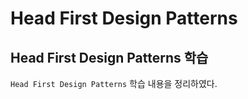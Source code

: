 # Head First Design Patterns

## Head First Design Patterns 학습

`Head First Design Patterns` 학습 내용을 정리하였다.
